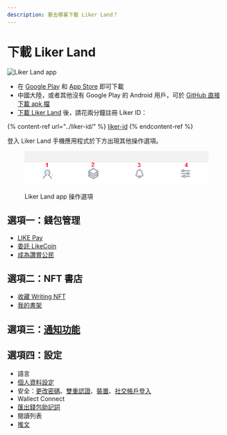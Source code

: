 ```yaml
---
description: 要去哪裏下載 Liker Land？
---
```


# 下載 Liker Land

![Liker Land app](../../.gitbook/assets/likecoin\_ad72\_appstore4\_fullpic\_chi.png)

* 在 [Google Play](https://play.google.com/store/apps/details?id=com.oice) 和 [App Store](https://apps.apple.com/hk/app/liker-land/id1248232355) 即可下載
* 中國大陸，或者其他沒有 Google Play 的 Android 用戶，可於 [GitHub 直接下載 apk 檔](https://github.com/likecoin/likecoin-app/releases)
* [下載 Liker Land](https://liker.land/getapp) 後，請花兩分鐘註冊 Liker ID：

{% content-ref url="../liker-id/" %}
[liker-id](../liker-id/)
{% endcontent-ref %}

登入 Liker Land 手機應用程式於下方出現其他操作選項。

<figure><img src="../../.gitbook/assets/Liker Land app menu.png" alt=""><figcaption><p>Liker Land app 操作選項</p></figcaption></figure>

## 選項一：錢包管理

* [LIKE Pay](../../general-guides/wallet/like-pay.md)
* [委託 LikeCoin](../../general-guides/stake/delegation-of-likecoin/)
* [成為讚賞公民](../civic-liker/be-a-civic-liker.md)

## 選項二：NFT 書店

* [收藏 Writing NFT](../../general-guides/writing-nft/collect-writing-nft/)
* [我的書架](../../general-guides/writing-nft/collect-writing-nft/dashboard.md)

## 選項三：[通知功能](../../general-guides/writing-nft/collect-writing-nft/notifications.md)

## 選項四：設定

* 語言
* [個人資料設定](../liker-id/edit-avatar-displayname.md)
* 安全：[更改密碼](../liker-id/register/reset-password.md)、[雙重認證](../liker-id/register/verifying-email-address.md)、[裝置](../liker-id/register/devices.md)、[社交帳戶登入](../liker-id/register/social-media-logins.md)
* Wallect Connect
* [匯出錢包助記詞](../liker-id/export-seed-words.md)
* 閱讀列表
* [推文](superlike.md)
